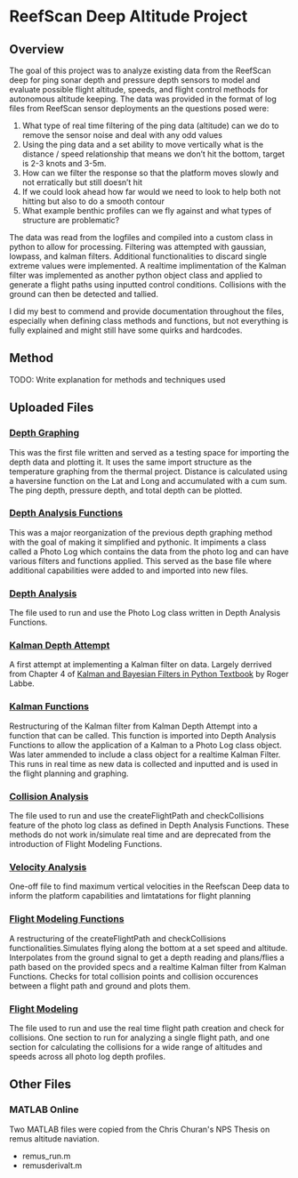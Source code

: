 # ReefScan Deep Altitude Project
## Overview
The goal of this project was to analyze existing data from the ReefScan deep for ping sonar depth and pressure depth sensors to model and evaluate possible flight altitude, speeds, and flight control methods for autonomous altitude keeping. The data was provided in the format of log files from ReefScan sensor deployments an the questions posed were:
1. What type of real time filtering of the ping data (altitude) can we do to remove the sensor noise and deal with any odd values
2. Using the ping data and a set ability to move vertically what is the distance / speed relationship that means we don’t hit the bottom, target is 2-3 knots and 3-5m.
3. How can we filter the response so that the platform moves slowly and not erratically but still doesn’t hit
4. If we could look ahead how far would we need to look to help both not hitting but also to do a smooth contour
5. What example benthic profiles can we fly against and what types of structure are problematic?

The data was read from the logfiles and compiled into a custom class in python to allow for processing. Filtering was attempted with gaussian, lowpass, and kalman filters. Additional functionalities to discard single extreme values were implemented. A realtime implimentation of the Kalman filter was implemented as another python object class and applied to generate a flight paths using inputted control conditions. Collisions with the ground can then be detected and tallied.

I did my best to commend and provide documentation throughout the files, especially when defining class methods and functions, but not everything is fully explained and might still have some quirks and hardcodes.

## Method
TODO: Write explanation for methods and techniques used

## Uploaded Files
### [Depth Graphing](DepthGraphing.py)
This was the first file written and served as a testing space for importing the depth data and plotting it. It uses the same import structure as the temperature graphing from the thermal project. Distance is calculated using a haversine function on the Lat and Long and accumulated with a cum sum. The ping depth, pressure depth, and total depth can be plotted.

### [Depth Analysis Functions](DepthAnalysisFunctions.py)
This was a major reorganization of the previous depth graphing method with the goal of making it simplified and pythonic. It impiments a class called a Photo Log which contains the data from the photo log and can have various filters and functions applied. This served as the base file where additional capabilities were added to and imported into new files.

### [Depth Analysis](DepthAnalysis.py)
The file used to run and use the Photo Log class written in Depth Analysis Functions.

### [Kalman Depth Attempt](KalmanDepthAttempt.py)
A first attempt at implementing a Kalman filter on data. Largely derrived from Chapter 4 of [Kalman and Bayesian Filters in Python Textbook](https://github.com/rlabbe/Kalman-and-Bayesian-Filters-in-Python) by Roger Labbe.

### [Kalman Functions](KalmanFunctions.py)
Restructuring of the Kalman filter from Kalman Depth Attempt into a function that can be called. This function is imported into Depth Analysis Functions to allow the application of a Kalman to a Photo Log class object. Was later ammended to include a class object for a realtime Kalman Filter. This runs in real time as new data is collected and inputted and is used in the flight planning and graphing.

### [Collision Analysis](CollisionAnalysis.py)
The file used to run and use the createFlightPath and  checkCollisions feature of the photo log class as defined in Depth Analysis Functions. These methods do not work in/simulate real time and are deprecated from the introduction of Flight Modeling Functions.

### [Velocity Analysis](Velocity_Analysis.py)
One-off file to find maximum vertical velocities in the Reefscan Deep data to inform the platform capabilities and limtatations for flight planning

### [Flight Modeling Functions](FlightModelingFunctions.py)
A restructuring of the createFlightPath and checkCollisions functionalities.Simulates flying along the bottom at a set speed and altitude. Interpolates from the ground signal to get a depth reading and plans/flies a path based on the provided specs and a realtime Kalman filter from Kalman Functions. Checks for total collision points and collision occurences between a flight path and ground and plots them.

### [Flight Modeling](FlightModeling.py)
The file used to run and use the real time flight path creation and check for collisions. One section to run for analyzing a single flight path, and one section for calculating the collisions for a wide range of altitudes and speeds across all photo log depth profiles.


## Other Files
### MATLAB Online
Two MATLAB files were copied from the Chris Churan's NPS Thesis on remus altitude naviation. 
- remus_run.m
- remusderivalt.m
